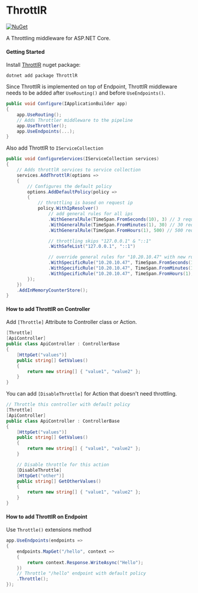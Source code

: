 # ThrottlR

[![NuGet](https://img.shields.io/nuget/vpre/ThrottlR.svg)](https://www.nuget.org/packages/ThrottlR)

A Throttling middleware for ASP.NET Core.

#### Getting Started

Install [ThrottlR](https://www.nuget.org/packages/ThrottlR) nuget package:

```
dotnet add package ThrottlR
```

Since ThrottlR is implemented on top of Endpoint, ThrottlR middleware needs to be added after `UseRouting()` and before `UseEndpoints()`.

```csharp
public void Configure(IApplicationBuilder app)
{
    app.UseRouting();
    // Adds Throttler middleware to the pipeline
    app.UseThrottler();
    app.UseEndpoints(...);
}
```

Also add ThrottlR to `IServiceCollection`

```csharp
public void ConfigureServices(IServiceCollection services)
{
    // Adds throttlR services to service collection
    services.AddThrottlR(options => 
    {
        // Configures the default policy
        options.AddDefaultPolicy(policy => 
        {
            // throttling is based on request ip
            policy.WithIpResolver()
                // add general rules for all ips
                .WithGeneralRule(TimeSpan.FromSeconds(10), 3) // 3 requests could be called every 10 seconds
                .WithGeneralRule(TimeSpan.FromMinutes(1), 30) // 30 requests could be called every 1 minute
                .WithGeneralRule(TimeSpan.FromHours(1), 500) // 500 requests could be called every 1 hour

                // throttling skips "127.0.0.1" & "::1"
                .WithSafeList("127.0.0.1", "::1")

                // override general rules for "10.20.10.47" with new rules
                .WithSpecificRule("10.20.10.47", TimeSpan.FromSeconds(10), 60)
                .WithSpecificRule("10.20.10.47", TimeSpan.FromMinutes(1), 600) 
                .WithSpecificRule("10.20.10.47", TimeSpan.FromHours(1), 1000);
        });
    })
    .AddInMemoryCounterStore();
}
```

#### How to add ThrottlR on Controller
Add `[Throttle]` Attribute to Controller class or Action.

```csharp
[Throttle]
[ApiController]
public class ApiController : ControllerBase
{
    [HttpGet("values")]
    public string[] GetValues()
    {
        return new string[] { "value1", "value2" };
    }
}
```

You can add `[DisableThrottle]` for Action that doesn't need throttling.

```csharp
// Throttle this controller with default policy
[Throttle]
[ApiController]
public class ApiController : ControllerBase
{
    [HttpGet("values")]
    public string[] GetValues()
    {
        return new string[] { "value1", "value2" };
    }

    // Disable throttle for this action
    [DisableThrottle]
    [HttpGet("other")]
    public string[] GetOtherValues()
    {
        return new string[] { "value1", "value2" };
    }
}
```

#### How to add ThrottlR on Endpoint

Use `Throttle()` extensions method

```csharp
app.UseEndpoints(endpoints =>
{
    endpoints.MapGet("/hello", context =>
    {
        return context.Response.WriteAsync("Hello");
    })
    // Throttle "/hello" endpoint with default policy
    .Throttle();
});
```
